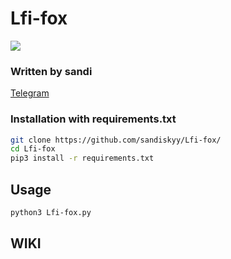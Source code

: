 # Lfi-fox
<img src="https://i.imgur.com/glFl6DX.png"></img>

### Written by sandi
<a href="https://t.me/sanfox"> Telegram </a>

### Installation with requirements.txt

```bash
git clone https://github.com/sandiskyy/Lfi-fox/
cd Lfi-fox
pip3 install -r requirements.txt
```

## Usage 

```bash
python3 Lfi-fox.py

```
## WIKI
